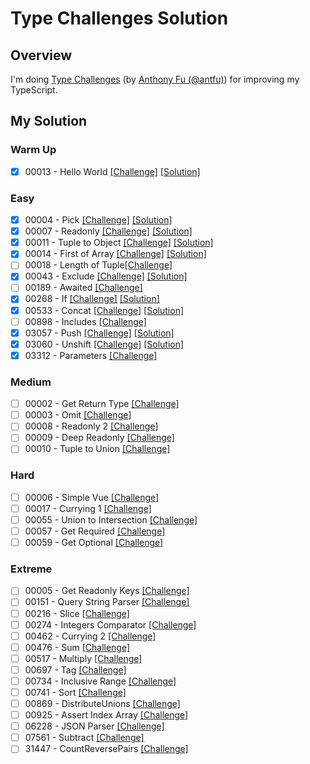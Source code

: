 # Type Challenges Solution

## Overview

I'm doing [Type Challenges](https://github.com/type-challenges/type-challenges?tab=readme-ov-file) (by [Anthony Fu (@antfu)](https://github.com/antfu)) for improving my TypeScript.

## My Solution

### Warm Up

- [x] 00013 - Hello World [[Challenge]](https://github.com/type-challenges/type-challenges/blob/main/questions/00013-warm-hello-world/README.md) [[Solution]](https://github.com/lebrancconvas/Lebranc-Type-Challenges/blob/main/solution/warm_up/t00013_hello_world.ts)

### Easy

- [x] 00004 - Pick [[Challenge]](https://github.com/type-challenges/type-challenges/blob/main/questions/00004-easy-pick/README.md) [[Solution]](https://github.com/lebrancconvas/Lebranc-Type-Challenges/blob/main/solution/easy/t00004_pick.ts)
- [x] 00007 - Readonly [[Challenge]](https://github.com/type-challenges/type-challenges/blob/main/questions/00007-easy-readonly/README.md) [[Solution]](https://github.com/lebrancconvas/Lebranc-Type-Challenges/blob/main/solution/easy/t00007_readonly.ts)
- [x] 00011 - Tuple to Object [[Challenge]](https://github.com/type-challenges/type-challenges/blob/main/questions/00011-easy-tuple-to-object/README.md) [[Solution]](https://github.com/lebrancconvas/Lebranc-Type-Challenges/blob/main/solution/easy/t00011_tuple_to_object.ts)
- [x] 00014 - First of Array [[Challenge]](https://github.com/type-challenges/type-challenges/blob/main/questions/00014-easy-first/README.md) [[Solution]](https://github.com/lebrancconvas/Lebranc-Type-Challenges/blob/main/solution/easy/t00014_first_of_array.ts)
- [ ] 00018 - Length of Tuple[[Challenge]](https://github.com/type-challenges/type-challenges/blob/main/questions/00018-easy-tuple-length/README.md)
- [x] 00043 - Exclude [[Challenge]](https://github.com/type-challenges/type-challenges/blob/main/questions/00043-easy-exclude/README.md) [[Solution]](https://github.com/lebrancconvas/Lebranc-Type-Challenges/blob/main/solution/easy/t00043_exclude.ts)
- [ ] 00189 - Awaited [[Challenge]](https://github.com/type-challenges/type-challenges/blob/main/questions/00189-easy-awaited/README.md)
- [x] 00268 - If [[Challenge]](https://github.com/type-challenges/type-challenges/blob/main/questions/00268-easy-if/README.md) [[Solution]](https://github.com/lebrancconvas/Lebranc-Type-Challenges/blob/main/solution/easy/t00268_if.ts)
- [x] 00533 - Concat [[Challenge]](https://github.com/type-challenges/type-challenges/blob/main/questions/00533-easy-concat/README.md) [[Solution]](https://github.com/lebrancconvas/Lebranc-Type-Challenges/blob/main/solution/easy/t00533_concat.ts)
- [ ] 00898 - Includes [[Challenge]](https://github.com/type-challenges/type-challenges/blob/main/questions/00898-easy-includes/README.md)
- [x] 03057 - Push [[Challenge]](https://github.com/type-challenges/type-challenges/blob/main/questions/03057-easy-push/README.md) [[Solution]](https://github.com/lebrancconvas/Lebranc-Type-Challenges/blob/main/solution/easy/t03057_push.ts)
- [x] 03060 - Unshift [[Challenge]](https://github.com/type-challenges/type-challenges/blob/main/questions/03060-easy-unshift/README.md) [[Solution]](https://github.com/lebrancconvas/Lebranc-Type-Challenges/blob/main/solution/easy/t03060_unshift.ts)
- [x] 03312 - Parameters [[Challenge]](https://github.com/type-challenges/type-challenges/blob/main/questions/03312-easy-parameters/README.md)

### Medium

- [ ] 00002 - Get Return Type [[Challenge]](https://github.com/type-challenges/type-challenges/blob/main/questions/00002-medium-return-type/README.md)
- [ ] 00003 - Omit [[Challenge]](https://github.com/type-challenges/type-challenges/blob/main/questions/00003-medium-omit/README.md)
- [ ] 00008 - Readonly 2 [[Challenge]](https://github.com/type-challenges/type-challenges/blob/main/questions/00008-medium-readonly-2/README.md)
- [ ] 00009 - Deep Readonly [[Challenge]](https://github.com/type-challenges/type-challenges/blob/main/questions/00009-medium-deep-readonly/README.md)
- [ ] 00010 - Tuple to Union [[Challenge]](https://github.com/type-challenges/type-challenges/blob/main/questions/00010-medium-tuple-to-union/README.md)

### Hard

- [ ] 00006 - Simple Vue [[Challenge]](https://github.com/type-challenges/type-challenges/blob/main/questions/00006-hard-simple-vue/README.md)
- [ ] 00017 - Currying 1 [[Challenge]](https://github.com/type-challenges/type-challenges/blob/main/questions/00017-hard-currying-1/README.md)
- [ ] 00055 - Union to Intersection [[Challenge]](https://github.com/type-challenges/type-challenges/blob/main/questions/00055-hard-union-to-intersection/README.md)
- [ ] 00057 - Get Required [[Challenge]](https://github.com/type-challenges/type-challenges/blob/main/questions/00057-hard-get-required/README.md)
- [ ] 00059 - Get Optional [[Challenge]](https://github.com/type-challenges/type-challenges/blob/main/questions/00059-hard-get-optional/README.md)

### Extreme

- [ ] 00005 - Get Readonly Keys [[Challenge]](https://github.com/type-challenges/type-challenges/blob/main/questions/00005-extreme-readonly-keys/README.md)
- [ ] 00151 - Query String Parser [[Challenge]](https://github.com/type-challenges/type-challenges/blob/main/questions/00151-extreme-query-string-parser/README.md)
- [ ] 00216 - Slice [[Challenge]](https://github.com/type-challenges/type-challenges/blob/main/questions/00216-extreme-slice/README.md)
- [ ] 00274 - Integers Comparator [[Challenge]](https://github.com/type-challenges/type-challenges/blob/main/questions/00274-extreme-integers-comparator/README.md)
- [ ] 00462 - Currying 2 [[Challenge]](https://github.com/type-challenges/type-challenges/blob/main/questions/00462-extreme-currying-2/README.md)
- [ ] 00476 - Sum [[Challenge]](https://github.com/type-challenges/type-challenges/blob/main/questions/00476-extreme-sum/README.md)
- [ ] 00517 - Multiply [[Challenge]](https://github.com/type-challenges/type-challenges/blob/main/questions/00517-extreme-multiply/README.md)
- [ ] 00697 - Tag [[Challenge]](https://github.com/type-challenges/type-challenges/blob/main/questions/00697-extreme-tag/README.md)
- [ ] 00734 - Inclusive Range [[Challenge]](https://github.com/type-challenges/type-challenges/blob/main/questions/00734-extreme-inclusive-range/README.md)
- [ ] 00741 - Sort [[Challenge]](https://github.com/type-challenges/type-challenges/blob/main/questions/00741-extreme-sort/README.md)
- [ ] 00869 - DistributeUnions [[Challenge]](https://github.com/type-challenges/type-challenges/blob/main/questions/00869-extreme-distributeunions/README.md)
- [ ] 00925 - Assert Index Array [[Challenge]](https://github.com/type-challenges/type-challenges/blob/main/questions/00925-extreme-assert-array-index/README.md)
- [ ] 06228 - JSON Parser [[Challenge]](https://github.com/type-challenges/type-challenges/blob/main/questions/06228-extreme-json-parser/README.md)
- [ ] 07561 - Subtract [[Challenge]](https://github.com/type-challenges/type-challenges/blob/main/questions/07561-extreme-subtract/README.md)
- [ ] 31447 - CountReversePairs [[Challenge]](https://github.com/type-challenges/type-challenges/blob/main/questions/31447-extreme-countreversepairs/README.md)
